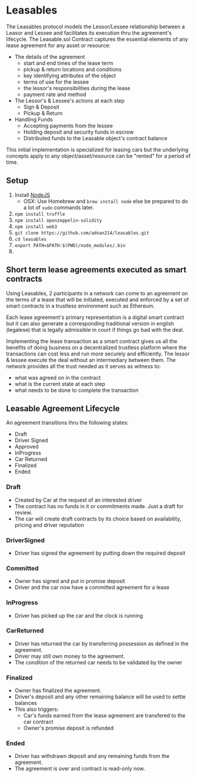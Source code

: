 

# Leasables 

The Leasables protocol models the Lessor/Lessee relationship between a Leasor and Lessee and facilitates its execution thru the agreement's lifecycle. The Leasable.sol Contract captures the essential elements of any lease agreement for any asset or resource:

* The details of the agreement
  * start and end times of the lease term
  * pickup & return locations and conditions
  * key identifying attributes of the object
  * terms of use for the lessee
  * the lessor's responsibilities during the lease
  * payment rate and method
* The Lessor's & Lessee's actions at each step
  * Sign & Deposit
  * Pickup & Return
* Handling Funds
  * Accepting payments from the lessee
  * Holding deposit and security funds in escrow
  * Distributed funds to the Leasable object's contract balance

This initial implementation is specialized for leasing cars but the underlying concepts apply to any object/asset/resource can be "rented" for a period of time.


## Setup

1. Install [NodeJS](https://nodejs.org)
    * OSX: Use Homebrew and `brew install node` else be prepared to do a lot of `sudo` commands later.
2. `npm install truffle`
3. `npm install openzeppelin-solidity`
4. `npm install web3`
5. `git clone https://github.com/adnan214/leasables.git`
6. `cd leasables`
7.  `export PATH=$PATH:$(PWD)/node_modules/.bin`
8.  



## Short term lease agreements executed as smart contracts

Using Leasables, 2 participants in a network can come to an agreement on the terms of a lease that will be initiated, executed and enforced by a set of smart contracts in a trustless environment such as Ethereum.

Each lease agreement's primary representation is a digital smart contract but it can also generate a corresponding traditional version in english (legalese) that is legally admissible in court if things go bad with the deal.

Implementing the lease transaction as a smart contract gives us all the benefits of doing business on a decentralized trustless platform where the transactions can cost less and run more securely and efficiently. The lessor & lessee execute the deal without an intermediary between them. The network provides all the trust needed as it serves as witness to:
* what was agreed on in the contract
* what is the current state at each step
* what needs to be done to complete the transaction








## Leasable Agreement Lifecycle

An agreement transitions thru the following states:
 * Draft
 * Driver Signed
 * Approved
 * InProgress
 * Car Returned
 * Finalized
 * Ended

### Draft
  * Created by Car at the request of an interested driver
  * The contract has no funds in it or commitments made. Just a draft for review.
  * The car will create draft contracts by its choice based on availability, pricing and driver reputation

### DriverSigned
  * Driver has signed the agreement by putting down the required deposit

### Committed
  * Owner has signed and put in promise deposit
  * Driver and the car now have a committed agreement for a lease
  
### InProgress
  * Driver has picked up the car and the clock is running

### CarReturned
  * Driver has returned the car by transferring possession as defined in the agreement.
  * Driver may still own money to the agreement.
  * The condition of the returned car needs to be validated by the owner
  
### Finalized
  * Owner has finalized the agreement. 
  * Driver's deposit and any other remaining balance will be used to settle balances
  * This also triggers:
    * Car's funds earned from the lease agreement are transfered to the car contract
    * Owner's promise deposit is refunded

### Ended
  * Driver has withdrawn deposit and any remaining funds from the agreement.
  * The agreement is over and contract is read-only now.


